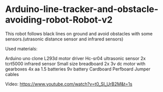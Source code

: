 # Arduino-line-tracker-and-obstacle-avoiding-robot-Robot-v2
This robot follows black lines on ground and avoid obstacles with some sensors.(utrasonic distance sensor and infrared sensors)

Used materials:

Arduino uno clone
L293d motor driver
Hc-sr04 ultrasonic sensor
2x tcrt5000 infrared sensor
Small size breadboard
2x 3v dc motor with gearboxes
4x aa 1.5 batteries
9v battery
Cardboard
Perfboard
Jumper cables

Video: https://www.youtube.com/watch?v=t0_SI_UrB2M&t=1s
